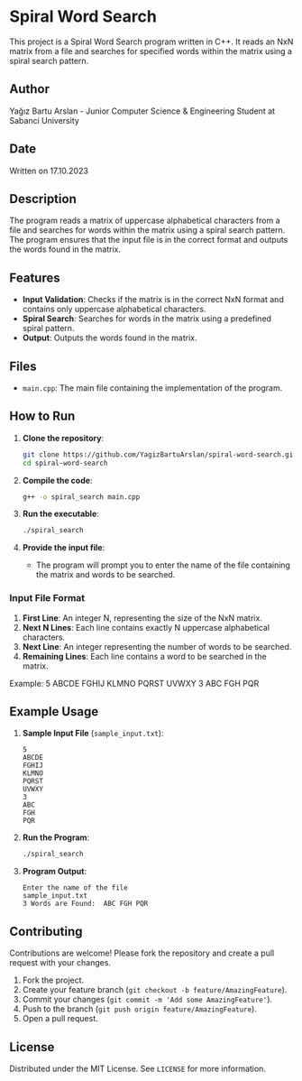 # Spiral Word Search

This project is a Spiral Word Search program written in C++. It reads an NxN matrix from a file and searches for specified words within the matrix using a spiral search pattern.

## Author

Yağız Bartu Arslan - Junior Computer Science & Engineering Student at Sabanci University

## Date

Written on 17.10.2023

## Description

The program reads a matrix of uppercase alphabetical characters from a file and searches for words within the matrix using a spiral search pattern. The program ensures that the input file is in the correct format and outputs the words found in the matrix.

## Features

- **Input Validation**: Checks if the matrix is in the correct NxN format and contains only uppercase alphabetical characters.
- **Spiral Search**: Searches for words in the matrix using a predefined spiral pattern.
- **Output**: Outputs the words found in the matrix.

## Files

- `main.cpp`: The main file containing the implementation of the program.

## How to Run

1. **Clone the repository**:
    ```sh
    git clone https://github.com/YagizBartuArslan/spiral-word-search.git
    cd spiral-word-search
    ```

2. **Compile the code**:
    ```sh
    g++ -o spiral_search main.cpp
    ```

3. **Run the executable**:
    ```sh
    ./spiral_search
    ```

4. **Provide the input file**:
    - The program will prompt you to enter the name of the file containing the matrix and words to be searched.

### Input File Format

1. **First Line**: An integer N, representing the size of the NxN matrix.
2. **Next N Lines**: Each line contains exactly N uppercase alphabetical characters.
3. **Next Line**: An integer representing the number of words to be searched.
4. **Remaining Lines**: Each line contains a word to be searched in the matrix.

Example:
5
ABCDE
FGHIJ
KLMNO
PQRST
UVWXY
3
ABC
FGH
PQR

## Example Usage

1. **Sample Input File** (`sample_input.txt`):
    ```
    5
    ABCDE
    FGHIJ
    KLMNO
    PQRST
    UVWXY
    3
    ABC
    FGH
    PQR
    ```

2. **Run the Program**:
    ```sh
    ./spiral_search
    ```

3. **Program Output**:
    ```
    Enter the name of the file
    sample_input.txt
    3 Words are Found:  ABC FGH PQR
    ```

## Contributing

Contributions are welcome! Please fork the repository and create a pull request with your changes.

1. Fork the project.
2. Create your feature branch (`git checkout -b feature/AmazingFeature`).
3. Commit your changes (`git commit -m 'Add some AmazingFeature'`).
4. Push to the branch (`git push origin feature/AmazingFeature`).
5. Open a pull request.

## License

Distributed under the MIT License. See `LICENSE` for more information.


